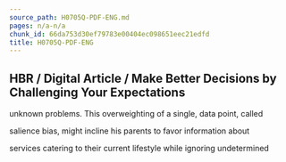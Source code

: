 ```yaml
---
source_path: H0705Q-PDF-ENG.md
pages: n/a-n/a
chunk_id: 66da753d30ef79783e00404ec098651eec21edfd
title: H0705Q-PDF-ENG
---
```

## HBR / Digital Article / Make Better Decisions by Challenging Your Expectations

unknown problems. This overweighting of a single, data point, called

salience bias, might incline his parents to favor information about

services catering to their current lifestyle while ignoring undetermined
